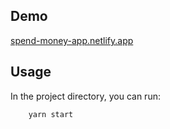 ## Demo
[spend-money-app.netlify.app](https://spend-money-app.netlify.app/)

## Usage
In the project directory, you can run:

```cmd
    yarn start
```